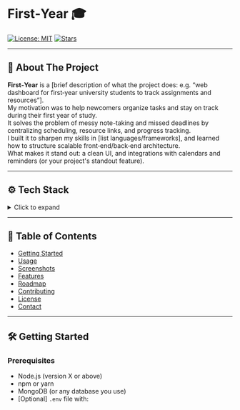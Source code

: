 # First‑Year 🎓

[![License: MIT](https://img.shields.io/badge/License-MIT-blue.svg)](LICENSE)
[![Stars](https://img.shields.io/github/stars/sis0n/First-Year?style=social)](https://github.com/sis0n/First-Year/stargazers)

---

## 🚀 About The Project

**First‑Year** is a [brief description of what the project does: e.g. “web dashboard for first‑year university students to track assignments and resources”].  
My motivation was to help newcomers organize tasks and stay on track during their first year of study.  
It solves the problem of messy note-taking and missed deadlines by centralizing scheduling, resource links, and progress tracking.  
I built it to sharpen my skills in [list languages/frameworks], and learned how to structure scalable front‑end/back‑end architecture.  
What makes it stand out: a clean UI, and integrations with calendars and reminders (or your project's standout feature).

---

## ⚙️ Tech Stack

<details>
<summary>Click to expand</summary>

<div>
  <img src="https://cdn.jsdelivr.net/gh/devicons/devicon/icons/html5/html5-original.svg" title="HTML5" alt="HTML5" width="40" height="40"/>
  <img src="https://cdn.jsdelivr.net/gh/devicons/devicon/icons/css3/css3-plain.svg" title="CSS3" alt="CSS3" width="40" height="40"/>
  <img src="https://cdn.jsdelivr.net/gh/devicons/devicon/icons/javascript/javascript-original.svg" title="JavaScript" alt="JavaScript" width="40" height="40"/>
  <img src="https://cdn.jsdelivr.net/gh/devicons/devicon/icons/react/react-original.svg" title="React" alt="React" width="40" height="40"/>
  <img src="https://cdn.jsdelivr.net/gh/devicons/devicon/icons/nodejs/nodejs-original.svg" title="Node.js" alt="Node.js" width="40" height="40"/>
  <img src="https://cdn.jsdelivr.net/gh/devicons/devicon/icons/express/express-original.svg" title="Express" alt="Express" width="40" height="40"/>
  <img src="https://cdn.jsdelivr.net/gh/devicons/devicon/icons/mongodb/mongodb-original.svg" title="MongoDB" alt="MongoDB" width="40" height="40"/>
  <!-- add more as needed -->
</div>

</details>

---

## 📂 Table of Contents

- [Getting Started](#-getting-started)  
- [Usage](#-usage)  
- [Screenshots](#-screenshots)  
- [Features](#-features)  
- [Roadmap](#-roadmap)  
- [Contributing](#-contributing)  
- [License](#-license)  
- [Contact](#-contact)

---

## 🛠️ Getting Started

### Prerequisites

- Node.js (version X or above)  
- npm or yarn  
- MongoDB (or any database you use)  
- [Optional] `.env` file with:  
